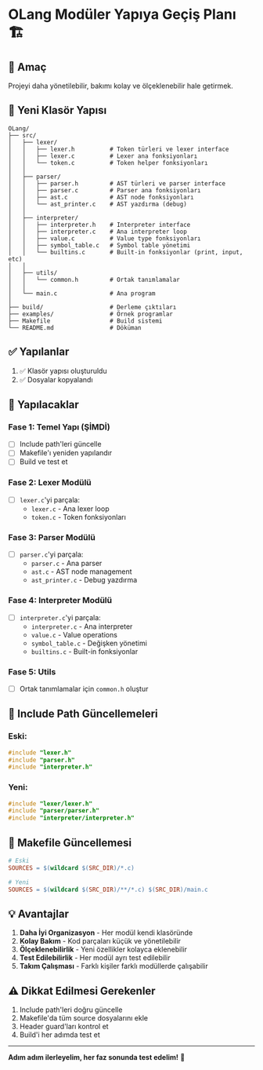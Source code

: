 # OLang Modüler Yapıya Geçiş Planı 🏗️

## 🎯 Amaç
Projeyi daha yönetilebilir, bakımı kolay ve ölçeklenebilir hale getirmek.

## 📁 Yeni Klasör Yapısı

```
OLang/
├── src/
│   ├── lexer/
│   │   ├── lexer.h          # Token türleri ve lexer interface
│   │   ├── lexer.c          # Lexer ana fonksiyonları
│   │   └── token.c          # Token helper fonksiyonları
│   │
│   ├── parser/
│   │   ├── parser.h         # AST türleri ve parser interface
│   │   ├── parser.c         # Parser ana fonksiyonları
│   │   ├── ast.c            # AST node fonksiyonları
│   │   └── ast_printer.c    # AST yazdırma (debug)
│   │
│   ├── interpreter/
│   │   ├── interpreter.h    # Interpreter interface
│   │   ├── interpreter.c    # Ana interpreter loop
│   │   ├── value.c          # Value type fonksiyonları
│   │   ├── symbol_table.c   # Symbol table yönetimi
│   │   └── builtins.c       # Built-in fonksiyonlar (print, input, etc)
│   │
│   ├── utils/
│   │   └── common.h         # Ortak tanımlamalar
│   │
│   └── main.c               # Ana program
│
├── build/                   # Derleme çıktıları
├── examples/                # Örnek programlar
├── Makefile                 # Build sistemi
└── README.md                # Döküman
```

## ✅ Yapılanlar

1. ✅ Klasör yapısı oluşturuldu
2. ✅ Dosyalar kopyalandı

## 🔄 Yapılacaklar

### Fase 1: Temel Yapı (ŞİMDİ)
- [ ] Include path'leri güncelle
- [ ] Makefile'ı yeniden yapılandır
- [ ] Build ve test et

### Fase 2: Lexer Modülü
- [ ] `lexer.c`'yi parçala:
  - `lexer.c` - Ana lexer loop
  - `token.c` - Token fonksiyonları

### Fase 3: Parser Modülü
- [ ] `parser.c`'yi parçala:
  - `parser.c` - Ana parser
  - `ast.c` - AST node management
  - `ast_printer.c` - Debug yazdırma

### Fase 4: Interpreter Modülü
- [ ] `interpreter.c`'yi parçala:
  - `interpreter.c` - Ana interpreter
  - `value.c` - Value operations
  - `symbol_table.c` - Değişken yönetimi
  - `builtins.c` - Built-in fonksiyonlar

### Fase 5: Utils
- [ ] Ortak tanımlamalar için `common.h` oluştur

## 📝 Include Path Güncellemeleri

### Eski:
```c
#include "lexer.h"
#include "parser.h"
#include "interpreter.h"
```

### Yeni:
```c
#include "lexer/lexer.h"
#include "parser/parser.h"
#include "interpreter/interpreter.h"
```

## 🔧 Makefile Güncellemesi

```makefile
# Eski
SOURCES = $(wildcard $(SRC_DIR)/*.c)

# Yeni
SOURCES = $(wildcard $(SRC_DIR)/**/*.c) $(SRC_DIR)/main.c
```

## 💡 Avantajlar

1. **Daha İyi Organizasyon** - Her modül kendi klasöründe
2. **Kolay Bakım** - Kod parçaları küçük ve yönetilebilir
3. **Ölçeklenebilirlik** - Yeni özellikler kolayca eklenebilir
4. **Test Edilebilirlik** - Her modül ayrı test edilebilir
5. **Takım Çalışması** - Farklı kişiler farklı modüllerde çalışabilir

## ⚠️ Dikkat Edilmesi Gerekenler

1. Include path'leri doğru güncelle
2. Makefile'da tüm source dosyalarını ekle
3. Header guard'ları kontrol et
4. Build'i her adımda test et

---

**Adım adım ilerleyelim, her faz sonunda test edelim!** 🚀

